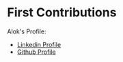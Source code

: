 # First Contributions

Alok's Profile:
- [Linkedin Profile](https://www.linkedin.com/in/alokumarjaiswal/)
- [Github Profile](https://github.com/alokumarjaiswal)
